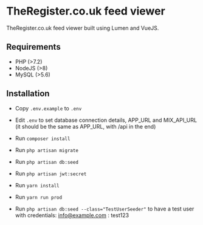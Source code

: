 # TheRegister.co.uk feed viewer
TheRegister.co.uk feed viewer built using Lumen and VueJS.

## Requirements
* PHP (>7.2)
* NodeJS (>8)
* MySQL (>5.6)

## Installation
- Copy `.env.example` to `.env`
- Edit `.env` to set database connection details, APP_URL and MIX_API_URL
(it should be the same as APP_URL, with /api in the end)
- Run `composer install`
- Run `php artisan migrate`
- Run `php artisan db:seed`
- Run `php artisan jwt:secret`
- Run `yarn install`
- Run `yarn run prod`


- Run `php artisan db:seed --class="TestUserSeeder"` to have a test user with
credentials: info@example.com : test123

